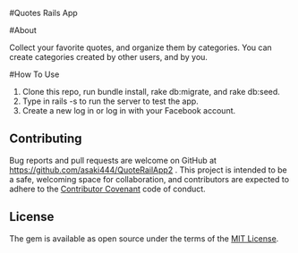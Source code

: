 #Quotes Rails App

#About 

Collect your favorite quotes, and organize them by categories. You can create categories created by other users, and by you.

#How To Use

1. Clone this repo, run bundle install, rake db:migrate, and rake db:seed.
2. Type in rails -s to run the server to test the app.
3. Create a new log in or log in with your Facebook account.

## Contributing

Bug reports and pull requests are welcome on GitHub at https://github.com/asaki444/QuoteRailApp2 . This project is intended to be a safe, welcoming space for collaboration, and contributors are expected to adhere to the [Contributor Covenant](http://contributor-covenant.org) code of conduct.


## License

The gem is available as open source under the terms of the [MIT License](http://opensource.org/licenses/MIT).
